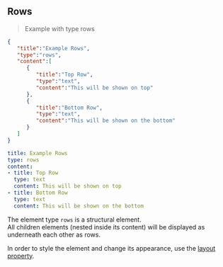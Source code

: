 ## Rows

> Example with type rows

```json
{
   "title":"Example Rows",
   "type":"rows",
   "content":[
      {
         "title":"Top Row",
         "type":"text",
         "content":"This will be shown on top"
      },
      {
         "title":"Bottom Row",
         "type":"text",
         "content":"This will be shown on the bottom"
      }
   ]
}
```
```yaml
title: Example Rows
type: rows
content:
- title: Top Row
  type: text
  content: This will be shown on top
- title: Bottom Row
  type: text
  content: This will be shown on the bottom
```

The element type `rows` is a structural element.  
All children elements (nested inside its content) will be displayed as underneath each other as rows.

In order to style the element and change its appearance, use the [layout property](#elements-layout).